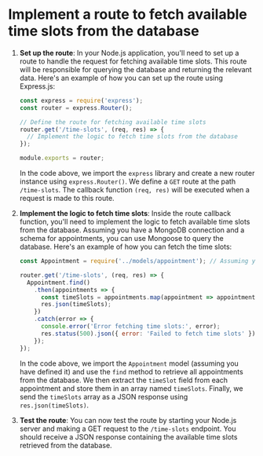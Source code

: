 

# Implement a route to fetch available time slots from the database
1. **Set up the route**: In your Node.js application, you'll need to set up a route to handle the request for fetching available time slots. This route will be responsible for querying the database and returning the relevant data. Here's an example of how you can set up the route using Express.js:

   ```javascript
   const express = require('express');
   const router = express.Router();

   // Define the route for fetching available time slots
   router.get('/time-slots', (req, res) => {
     // Implement the logic to fetch time slots from the database
   });

   module.exports = router;
   ```

   In the code above, we import the `express` library and create a new router instance using `express.Router()`. We define a `GET` route at the path `/time-slots`. The callback function `(req, res)` will be executed when a request is made to this route.

2. **Implement the logic to fetch time slots**: Inside the route callback function, you'll need to implement the logic to fetch available time slots from the database. Assuming you have a MongoDB connection and a schema for appointments, you can use Mongoose to query the database. Here's an example of how you can fetch the time slots:

   ```javascript
   const Appointment = require('../models/appointment'); // Assuming you have a model for appointments

   router.get('/time-slots', (req, res) => {
     Appointment.find()
       .then(appointments => {
         const timeSlots = appointments.map(appointment => appointment.timeSlot);
         res.json(timeSlots);
       })
       .catch(error => {
         console.error('Error fetching time slots:', error);
         res.status(500).json({ error: 'Failed to fetch time slots' });
       });
   });
   ```

   In the code above, we import the `Appointment` model (assuming you have defined it) and use the `find` method to retrieve all appointments from the database. We then extract the `timeSlot` field from each appointment and store them in an array named `timeSlots`. Finally, we send the `timeSlots` array as a JSON response using `res.json(timeSlots)`.

3. **Test the route**: You can now test the route by starting your Node.js server and making a GET request to the `/time-slots` endpoint. You should receive a JSON response containing the available time slots retrieved from the database.

